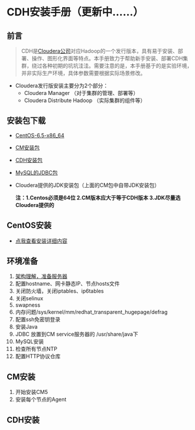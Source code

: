 # CDH安装手册（更新中……）
## 前言
> CDH是[Cloudera公司](https://www.cloudera.com/)对应Hadoop的一个发行版本，具有易于安装、部署、操作、图形化界面等特点。本手册致力于帮助新手安装、部署CDH集群，绕过各种初期的坑坑洼洼。需要注意的是，本手册基于的是实验环境，并非实际生产环境，具体参数需要根据实际场景修改。

- Cloudera发行版安装主要分为2个部分：
	- Cloudera Manager （对于集群的管理、部署等）
	- Cloudera Distribute Hadoop （实际集群的组件等）

## 安装包下载
- [CentOS-6.5-x86_64](./project/download/CentOS_download/CentOS_download.md)
- [CM安装包](./project/download/CM_download/CM_download.md)
- [CDH安装包](./project/download/CDH_download/CDH_download.md)
- [MySQL的JDBC包](./project/download/MySQL_JDBC_download/MySQL_JDBC_download.md)
- Cloudera提供的JDK安装包（上面的CM包中自带JDK安装包）

	**注：1.Centos必须是64位 2.CM版本应大于等于CDH版本 3.JDK尽量选Cloudera提供的**

## CentOS安装
- [点我查看安装详细内容](./project/CentOS_install/CentOS_install.md)

## 环境准备
1. [架构理解，准备服务器](./project/prepare/cm_framework/cm_framework.md)
2. 配置hostname、网卡静态IP、节点hosts文件
3. 关闭防火墙，关闭iptables、ip6tables
4. 关闭selinux
5. swapness
6. 内存问题/sys/kernel/mm/redhat_transparent_hugepage/defrag
7. 配置ssh免密钥登录
8. 安装Java
9. JDBC 放置到CM service服务器的 /usr/share/java下
10. MySQL安装
11. 检查所有节点NTP
12. 配置HTTP协议仓库

## CM安装
1. 开始安装CM5
2. 安装每个节点的Agent

## CDH安装
